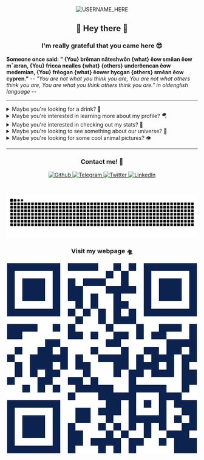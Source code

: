 <p align="center">

  <img src="https://socialify.git.ci/nclsbayona/nclsbayona/image?description=1&descriptionEditable=Come%20check%20my%20profile!&font=Bitter&pattern=Signal&theme=Dark" alt="USERNAME_HERE" width="640" height="320" />

</p>

<h2 align="center">👋 Hey there 👋</h2>

<h3 align="center">I'm really grateful that you came here 😎</h3>

<!--p  align="center">
<img src="logo.png" alt="Logo" width="480">
</p-->


<p align="center">

  <strong align="center">Someone once said: &quot; {You} brêman nâteshwôn {what} êow smêan êow m¯æran, {You} fricca nealles {what} {others} underðencan êow medemian, {You} frêogan {what} êower hycgan {others} smêan êow cypren.&quot;</strong>
  <i>-- &quot;You are not what you think you are, You are not what others think you are, You are what you think others think you are.&quot; in oldenglish language --</i>

</p>


----

<details name="info">
<summary>Maybe you're looking for a drink? 🍹</summary>
<br />
<h4 align="center">Boston Sour</h4>
<p align="center">

<img src="https://www.thecocktaildb.com/images/media/drink/kxlgbi1504366100.jpg" alt="Drink image" />

</p>

<h5 align="center">Alcoholic - Ordinary Drink</h5>

<h5 align="center">Necessary ingredients</h5>
<table align="center">
<tr>
<td>
<table frame="box" rules="cols">
    <thead>
        <tr>
            <th style="padding-left: 1em; padding-right: 1em; text-align: center">Ingredient</th>
            <th style="padding-left: 1em; padding-right: 1em; text-align: center">Measure</th>
        </tr>
    </thead>
    <tbody>
        <tr>
            <td style="padding-left: 1em; padding-right: 1em; text-align: center; vertical-align: top">Blended whiskey</td>
            <td style="padding-left: 1em; padding-right: 1em; text-align: center; vertical-align: top">2 oz </td>
        </tr>
        <tr>
            <td style="padding-left: 1em; padding-right: 1em; text-align: center; vertical-align: top">Lemon</td>
            <td style="padding-left: 1em; padding-right: 1em; text-align: center; vertical-align: top">Juice of 1/2 </td>
        </tr>
        <tr>
            <td style="padding-left: 1em; padding-right: 1em; text-align: center; vertical-align: top">Powdered sugar</td>
            <td style="padding-left: 1em; padding-right: 1em; text-align: center; vertical-align: top">1 tsp </td>
        </tr>
        <tr>
            <td style="padding-left: 1em; padding-right: 1em; text-align: center; vertical-align: top">Egg white</td>
            <td style="padding-left: 1em; padding-right: 1em; text-align: center; vertical-align: top">1 </td>
        </tr>
        <tr>
            <td style="padding-left: 1em; padding-right: 1em; text-align: center; vertical-align: top">Lemon</td>
            <td style="padding-left: 1em; padding-right: 1em; text-align: center; vertical-align: top">1 slice </td>
        </tr>
        <tr>
            <td style="padding-left: 1em; padding-right: 1em; text-align: center; vertical-align: top">Cherry</td>
            <td style="padding-left: 1em; padding-right: 1em; text-align: center; vertical-align: top">1 </td>
        </tr>
    </tbody>
</table>
</td>
</tr>
</table>



<p align="center">
Shake juice of lemon, powdered sugar, blended whiskey, and egg white with cracked ice and strain into a whiskey sour glass. Add the slice of lemon, top with the cherry, and serve.
</p>

----

</details>


<details name="info">
<summary>Maybe you're interested in learning more about my profile? 🪂</summary>
<br />
<h5 align="center">👀 Visitor count</h5>
<p align="center">

<img src="https://profile-counter.glitch.me/nclsbayona/count.svg"/>

</p>
<p align="center">

<img src="https://img.shields.io/github/followers/nclsbayona?color=003153&logo=github&style=for-the-badge"/>
<img src="https://img.shields.io/github/last-commit/nclsbayona/nclsbayona?color=003153&logo=github&style=for-the-badge&label=Latest%20Profile%20Commit">

</p>
<p align="center">

<img src="https://github-profile-trophy.vercel.app/?username=nclsbayona&theme=dracula&no-frame=false&margin-w=5&margin-h=5&no-bg=true&column=4">

</p>

----

</details>


<details name="info">
<summary>Maybe you're interested in checking out my stats? 🐣</summary>
<br />
<h4 align="center">General GitHub Stats 🌀</h4>

<p align="center">

<!--h5>😃 General Overview</h5-->
<img src="https://github-readme-stats.vercel.app/api?username=nclsbayona&show_icons=true&count_private=true&include_all_commits=true&locale=en&theme=tokyonight" width="260">

<!--h5>Life-Time Stats Overview 😃</h5-->
<img src="https://github-readme-streak-stats.herokuapp.com/?user=nclsbayona&theme=algolia" width="260">

</p>

<br />

<h4 align="center">🤖 Programming Languages Stats</h4>

<p align="center">

<!--h5>Most Used Languages Stats 💾</h5-->
<img src="https://github-readme-stats.vercel.app/api/top-langs/?username=nclsbayona&show_icons=true&locale=en&langs_count=5&theme=tokyonight">

</p>

<br />

<h4 align="center">⌚General Weekly-Stats</h4>
<table align="center">
<tr>
<td>
<table frame="box" rules="cols">
    <thead>
        <tr>
            <th style="padding-left: 1em; padding-right: 1em; text-align: center">Language name</th>
            <th style="padding-left: 1em; padding-right: 1em; text-align: center">Time spent</th>
        </tr>
    </thead>
    <tbody>
    </tbody>
</table>
</td>
<td>
<table frame="box" rules="cols">
    <thead>
        <tr>
            <th style="padding-left: 1em; padding-right: 1em; text-align: center">OS name</th>
            <th style="padding-left: 1em; padding-right: 1em; text-align: center">Time spent</th>
        </tr>
    </thead>
    <tbody>
    </tbody>
</table>
</td>
</tr>
</table>

----
</details>


<details name="info">
<summary>Maybe you're looking to see something about our universe? 🔭</summary>

<br />
<h4 align="center">Looking Sideways from the Parker Solar Probe - ©️ NASA @ 2024-02-19</h4>
<p align="center">

<img src="https://www.youtube.com/embed/x-wX-wClfig?rel=0" alt="Looking Sideways from the Parker Solar Probe image" />

</p>

<h5 align="center">What's happening near the Sun?  To help find out, NASA launched the robotic Parker Solar Probe (PSP) to investigate regions closer to the Sun than ever before. The PSP's looping orbit brings it nearer to the Sun each time around -- every few months. The featured time-lapse video shows the view looking sideways from behind PSP's Sun shield during its 16th approach to the Sun last year -- from well within the orbit of Mercury.  The PSP's Wide Field Imager for Solar Probe (WISPR) cameras took the images over eleven days, but they are digitally compressed here into about one minute video.  The waving of the solar corona is visible, as is a coronal mass ejection, with stars, planets, and even the central band of our Milky Way Galaxy streaming by in the background as the PSP orbits the Sun. PSP has found the solar neighborhood to be surprisingly complex and to include switchbacks -- times when the Sun's magnetic field briefly reverses itself.</h5>

----

</details>

<details name="info">
<summary>Maybe you're looking for some cool animal pictures? 👁️</summary>

<br />
<table align="center">
<tr>
<td>
<img src="https://cdn.animality.xyz/dog/9.png" width="180"/>
</td>
<td>
<img src="https://cdn.animality.xyz/duck/16.png" width="180"/>
</td>
<td>
<img src="https://cdn.animality.xyz/fox/12.png" width="180"/>
</td>
</tr>
<tr>
<td>
<img src="https://cdn.animality.xyz/cat/8.png" width="180"/>
</td>
<td>
<img src="https://cdn.animality.xyz/bird/10.png" width="180"/>
</td>
<td>
<img src="https://cdn.animality.xyz/panda/22.png" width="180"/>
</td>
</tr>
<tr>
<td>
<img src="https://cdn.animality.xyz/redpanda/7.png" width="180"/>
</td>
<td>
<img src="https://cdn.animality.xyz/koala/24.png" width="180"/>
</td>
<td>
<img src="https://cdn.animality.xyz/whale/16.png" width="180"/>
</td>
</tr>
<tr>
<td>
<img src="https://cdn.animality.xyz/dolphin/3.png" width="180"/>
</td>
<td>
<img src="https://cdn.animality.xyz/kangaroo/12.png" width="180"/>
</td>
<td>
<img src="https://cdn.animality.xyz/rabbit/22.png" width="180"/>
</td>
</tr>
<tr>
<td>
<img src="https://cdn.animality.xyz/lion/23.png" width="180"/>
</td>
<td>
<img src="https://cdn.animality.xyz/bear/22.png" width="180"/>
</td>
<td>
<img src="https://cdn.animality.xyz/frog/11.png" width="180"/>
</td>
</tr>
<tr>
<td>
<img src="https://cdn.animality.xyz/penguin/10.png" width="180"/>
</td>
<td>
<img src="https://cdn.animality.xyz/axolotl/20.png" width="180"/>
</td>
<td>
<img src="https://cdn.animality.xyz/capybara/13.png" width="180"/>
</td>
</tr>
<tr>
<td>
<img src="https://cdn.animality.xyz/hedgehog/5.png" width="180"/>
</td>
<td>
<img src="https://cdn.animality.xyz/turtle/6.png" width="180"/>
</td>
<td>
<img src="https://cdn.animality.xyz/narwhal/5.png" width="180"/>
</td>
</tr>
<tr>
<td>
<img src="https://cdn.animality.xyz/squirrel/8.png" width="180"/>
</td>
<td>
<img src="https://cdn.animality.xyz/fish/12.png" width="180"/>
</td>
<td>
<img src="https://cdn.animality.xyz/horse/12.png" width="180"/>
</td>
</tr>
</table>

----

</details>


----

<h3 align="center">Contact me! 📇</h3>

<p align="center">
<a href="https://github.com/nclsbayona" target="_blank">
 <img alt="Github" src="https://img.shields.io/badge/GitHub-%2312180E.svg?&style=for-the-badge&logo=Github&logoColor=white">
</a>

<a href="https://t.me/nclsbayona" target="_blank">
 <img alt="Telegram" src="https://img.shields.io/badge/-TELEGRAM-blue?&style=for-the-badge&logo=telegram&logoColor=white">
</a>

<a href="https://twitter.com/nclsbayona" target="_blank">
 <img alt="Twitter" src="https://img.shields.io/badge/twitter-%231DA1F2.svg?&style=for-the-badge&logo=twitter&logoColor=white">
</a>

<a href="https://www.linkedin.com/in/nclsbayona" target="_blank">
 <img alt="LinkedIn" src="https://img.shields.io/badge/-LINKEDIN-lightblue?&style=for-the-badge&logo=linkedin&logoColor=white">
</a>

<!-- <a href="https://instagram.com/" target="_blank">
 <img alt="Instagram" src="https://img.shields.io/badge/-INSTAGRAM-critical?&style=for-the-badge&logo=instagram&logoColor=white">
</a>

<a href="https://www.discord.com/channels/" target="_blank">
 <img alt="Discord" src="https://img.shields.io/badge/-DISCORD-darkblue?&style=for-the-badge&logo=discord&logoColor=white">
</a> !-->


</p>

<br />


<p align="center">

<img src="https://raw.githubusercontent.com/nclsbayona/Daily.dev-devcard-books/output/github-contribution-grid-snake-sissa.svg">

</p>


<h3 align="center">Visit my webpage 🛸</h3>
<p align="center"><a href="https://nclsbayona.github.io" target="_blank">
 <img src="QR.png">
</a></p>

</p>

